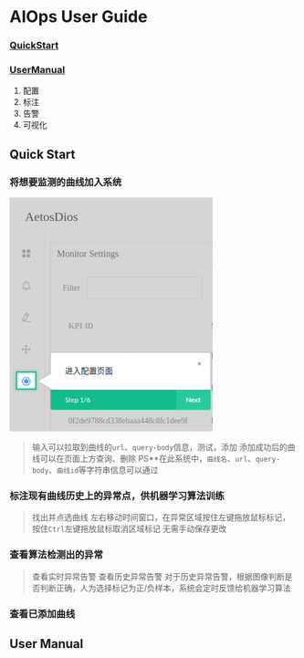 # AIOps User  Guide

### [QuickStart](#quick-start)

### [UserManual](#user-manual)
1. 配置
2. 标注
3. 告警
4. 可视化

## Quick Start

### 将想要监测的曲线加入系统
![进入Setting页面](https://github.com/DerrickShine/AIOps-User-Manual/blob/master/pic/entering_setting.png)
> 输入可以拉取到曲线的`url`、`query-body`信息，测试，添加
> 添加成功后的曲线可以在页面上方查询、删除
> PS**在此系统中，`曲线名`、`url`、`query-body`、`曲线id`等字符串信息可以通过

### 标注现有曲线历史上的异常点，供机器学习算法训练
> 找出并点选曲线
> 左右移动时间窗口，在异常区域按住左键拖放鼠标标记，按住`Ctrl`左键拖放鼠标取消区域标记
> 无需手动保存更改

### 查看算法检测出的异常
> 查看实时异常告警
> 查看历史异常告警
> 对于历史异常告警，根据图像判断是否判断正确，人为选择标记为正/负样本，系统会定时反馈给机器学习算法

### 查看已添加曲线
> 

## User Manual

<!--stackedit_data:
eyJoaXN0b3J5IjpbLTUxNjc5MjM5OCwtMTM3MzU3OTM5NSwtMT
YzMzM2NTY3Nyw5NDU0NTg3NTIsLTE3ODAyMTY4MTQsMjA4NDgx
ODg5NywtMTYxNTM4ODA1NF19
-->